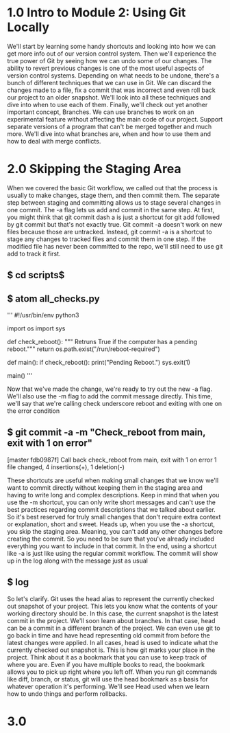 # 1.0 Intro to Module 2: Using Git Locally

We'll start by learning some handy shortcuts and looking into how we can get more info out of our version control system. Then we'll experience the true power of Git by seeing how
we can undo some of our changes. The ability to revert previous changes is one of the most useful aspects of version control systems. Depending on what needs to be undone, there's 
a bunch of different techniques that we can use in Git. We can discard the changes made to a file, fix a commit that was incorrect and even roll back our project to an older 
snapshot. We'll look into all these techniques and dive into when to use each of them. Finally, we'll check out yet another important concept, Branches. We can use branches to 
work on an experimental feature without affecting the main code of our project. Support separate versions of a program that can't be merged together and much more. We'll dive 
into what branches are, when and how to use them and how to deal with merge conflicts.

# 2.0 Skipping the Staging Area
When we covered the basic Git workflow, we called out that the process is usually to make changes, stage them, and then commit them. The separate step between staging and 
committing allows us to stage several changes in one commit.
The -a flag lets us add and commit in the same step.  At first, you might think that git commit dash a is just a shortcut for git add followed by git commit but that's not exactly true. Git commit -a doesn't work on new files because those are untracked. Instead, git commit -a is a shortcut to stage any changes to tracked files and commit them in one step. If the modified file has never been committed to the repo, we'll still need to use git add to track it first.

## $ cd scripts$

## $ atom all_checks.py

'''
#!/usr/bin/env python3

import os
import sys

def check_reboot():
     """ Retruns True if the computer has a pending reboot."""
     return os.path.exist("/run/reboot-required")
     
def main():
    if check_reboot():
    print("Pending Reboot.")
    sys.exit(1)

main()
'''

Now that we've made the change, we're ready to try out the new -a flag. We'll also use the -m flag to add the commit message directly. This time, we'll say that we're calling check underscore reboot and exiting with one on the error condition


## $ git commit -a -m "Check_reboot from main, exit with 1 on error"
[master fdb0987f] Call back check_reboot from main, exit with 1 on error
1 file changed, 4 insertions(+), 1 deletion(-)

These shortcuts are useful when making small changes that we know we'll want to commit directly without keeping them in the staging area and having to write long and complex descriptions. Keep in mind that when you use the -m shortcut, you can only write short messages and can't use the best practices regarding commit descriptions that we talked about earlier. So it's best reserved for truly small changes that don't require extra context or explanation, short and sweet. Heads up, when you use the -a shortcut, you skip the staging area. Meaning, you can't add any other changes before creating the commit. So you need to be sure that you've already included everything you want to include in that commit. In the end, using a shortcut like -a is just like using the regular commit workflow. The commit will show up in the log along with the message just as usual

## $ log

So let's clarify. Git uses the head alias to represent the currently checked out snapshot of your project. This lets you know what the contents of your working directory should be. In this case, the current snapshot is the latest commit in the project. We'll soon learn about branches. In that case, head can be a commit in a different branch of the project. We can even use git to go back in time and have head representing old commit from before the latest changes were applied. In all cases, head is used to indicate what the currently checked out snapshot is. This is how git marks your place in the project. Think about it as a bookmark that you can use to keep track of where you are. Even if you have multiple books to read, the bookmark allows you to pick up right where you left off. When you run git commands like diff, branch, or status, git will use the head bookmark as a basis for whatever operation it's performing. We'll see Head used when we learn how to undo things and perform rollbacks.


# 3.0

